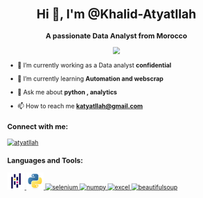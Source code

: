 <h1 align="center">Hi 👋, I'm @Khalid-Atyatllah</h1>
<h3 align="center">A passionate Data Analyst from Morocco</h3>
<div align="center">
  <img height="400" src="https://marketbusinessnews.com/wp-content/uploads/2020/10/1-Predictive-Analytics-GIF-for-article.gif"  />
</div>

- 🔭 I’m currently working as a Data analyst **confidential**

- 🌱 I’m currently learning **Automation and webscrap**

- 💬 Ask me about **python , analytics**

- 📫 How to reach me **katyatllah@gmail.com**

<h3 align="left">Connect with me:</h3>
<p align="left">
<a href="https://twitter.com/atyatllah" target="blank"><img align="center" src="https://raw.githubusercontent.com/rahuldkjain/github-profile-readme-generator/master/src/images/icons/Social/twitter.svg" alt="atyatllah" height="30" width="40" /></a>
</p>

<h3 align="left">Languages and Tools:</h3>
<p align="left">
    <a href="https://pandas.pydata.org/" target="_blank" rel="noreferrer">
        <img src="https://raw.githubusercontent.com/devicons/devicon/2ae2a900d2f041da66e950e4d48052658d850630/icons/pandas/pandas-original.svg" alt="pandas" width="40" height="40"/>
    </a>
    <a href="https://www.python.org" target="_blank" rel="noreferrer">
        <img src="https://raw.githubusercontent.com/devicons/devicon/master/icons/python/python-original.svg" alt="python" width="40" height="40"/>
    </a>
    <a href="https://www.selenium.dev" target="_blank" rel="noreferrer">
        <img src="https://raw.githubusercontent.com/detain/svg-logos/780f25886640cef088af994181646db2f6b1a3f8/svg/selenium-logo.svg" alt="selenium" width="40" height="40"/>
    </a>
    <a href="https://numpy.org" target="_blank" rel="noreferrer">
        <img src="URL_TO_NUMPY_ICON" alt="numpy" width="40" height="40"/>
    </a>
    <a href="URL_TO_EXCEL" target="_blank" rel="noreferrer">
        <img src="URL_TO_EXCEL_ICON" alt="excel" width="40" height="40"/>
    </a>
    <a href="URL_TO_BEAUTIFULSOUP" target="_blank" rel="noreferrer">
        <img src="URL_TO_BEAUTIFULSOUP_ICON" alt="beautifulsoup" width="40" height="40"/>
    </a>
</p>

